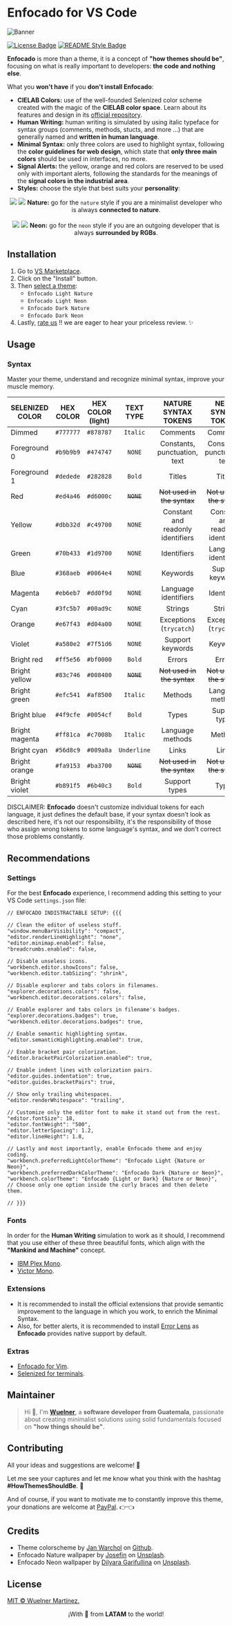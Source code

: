 # Enfocado for VS Code

![Banner](https://raw.githubusercontent.com/wuelnerdotexe/enfocado/main/assets/banner.png)

[![License Badge](https://img.shields.io/badge/License-MIT-3FC5B7.svg?style=for-the-badge)](https://github.com/wuelnerdotexe/vscode-enfocado/blob/main/LICENSE)
[![README Style Badge](https://img.shields.io/badge/README%20Style-Standard-3FC5B7.svg?style=for-the-badge)](https://github.com/RichardLitt/standard-readme)

**Enfocado** is more than a theme, it is a concept of **"how themes should be"**, focusing on what is really important to developers: **the code and nothing else**.

What you **won't have** if you **don't install Enfocado**:

- **CIELAB Colors:** use of the well-founded Selenized color scheme created with the magic of the **CIELAB color space**. Learn about its features and design in its [official repository](https://github.com/jan-warchol/selenized/blob/master/features-and-design.md).
- **Human Writing:** human writing is simulated by using italic typeface for syntax groups (comments, methods, stucts, and more ...) that are generally named and **written in human language**.
- **Minimal Syntax:** only three colors are used to highlight syntax, following the **color guidelines for web design**, which state that **only three main colors** should be used in interfaces, no more.
- **Signal Alerts:** the yellow, orange and red colors are reserved to be used only with important alerts, following the standards for the meanings of the **signal colors in the industrial area**.
- **Styles:** choose the style that best suits your **personality**:

<div align="center">
  <img src="https://raw.githubusercontent.com/wuelnerdotexe/enfocado/main/assets/vscode-dark-nature.png">
  <img src="https://raw.githubusercontent.com/wuelnerdotexe/enfocado/main/assets/vscode-light-nature.png">
  <strong>Nature:</strong> go for the <code>nature</code> style if you are a minimalist developer who is always <strong>connected to nature</strong>.
</div>
<br />
<div align="center">
  <img src="https://raw.githubusercontent.com/wuelnerdotexe/enfocado/main/assets/vscode-dark-neon.png">
  <img src="https://raw.githubusercontent.com/wuelnerdotexe/enfocado/main/assets/vscode-light-neon.png">
  <strong>Neon:</strong> go for the <code>neon</code> style if you are an outgoing developer that is always <strong>surrounded by RGBs</strong>.
</div>

## Installation

1. Go to [VS Marketplace](https://marketplace.visualstudio.com/items?itemName=wuelnerdotexe.vscode-enfocado).
2. Click on the "Install" button.
3. Then [select a theme](https://code.visualstudio.com/docs/getstarted/themes#_selecting-the-color-theme):
   - `Enfocado Light Nature`
   - `Enfocado Light Neon`
   - `Enfocado Dark Nature`
   - `Enfocado Dark Neon`
4. Lastly, [rate us](https://marketplace.visualstudio.com/items?itemName=wuelnerdotexe.vscode-enfocado&ssr=false#review-details) !! we are eager to hear your priceless review. ✨

## Usage

### Syntax

Master your theme, understand and recognize minimal syntax, improve your muscle memory.

| SELENIZED COLOR | HEX COLOR | HEX COLOR (light) |  TEXT TYPE  |       NATURE SYNTAX TOKENS        |        NEON SYNTAX TOKENS         |
| --------------- | :-------: | :---------------: | :---------: | :-------------------------------: | :-------------------------------: |
| Dimmed          | `#777777` |     `#878787`     |  `Italic`   |             Comments              |             Comments              |
| Foreground 0    | `#b9b9b9` |     `#474747`     |   `NONE`    |   Constants, punctuation, text    |   Constants, punctuation, text    |
| Foreground 1    | `#dedede` |     `#282828`     |   `Bold`    |              Titles               |              Titles               |
| Red             | `#ed4a46` |     `#d6000c`     | ~~`NONE`~~  |    ~~Not used in the syntax~~     |    ~~Not used in the syntax~~     |
| Yellow          | `#dbb32d` |     `#c49700`     |   `NONE`    | Constant and readonly identifiers | Constant and readonly identifiers |
| Green           | `#70b433` |     `#1d9700`     |   `NONE`    |            Identifiers            |       Language identifiers        |
| Blue            | `#368aeb` |     `#0064e4`     |   `NONE`    |             Keywords              |         Support keywords          |
| Magenta         | `#eb6eb7` |     `#dd0f9d`     |   `NONE`    |       Language identifiers        |            Identifiers            |
| Cyan            | `#3fc5b7` |     `#00ad9c`     |   `NONE`    |              Strings              |              Strings              |
| Orange          | `#e67f43` |     `#d04a00`     |   `NONE`    |      Exceptions (`trycatch`)      |      Exceptions (`trycatch`)      |
| Violet          | `#a580e2` |     `#7f51d6`     |   `NONE`    |         Support keywords          |             Keywords              |
| Bright red      | `#ff5e56` |     `#bf0000`     |   `Bold`    |              Errors               |              Errors               |
| Bright yellow   | `#83c746` |     `#008400`     | ~~`NONE`~~  |    ~~Not used in the syntax~~     |    ~~Not used in the syntax~~     |
| Bright green    | `#efc541` |     `#af8500`     |  `Italic`   |              Methods              |         Language methods          |
| Bright blue     | `#4f9cfe` |     `#0054cf`     |   `Bold`    |               Types               |           Support types           |
| Bright magenta  | `#ff81ca` |     `#c7008b`     |  `Italic`   |         Language methods          |              Methods              |
| Bright cyan     | `#56d8c9` |     `#009a8a`     | `Underline` |               Links               |               Links               |
| Bright orange   | `#fa9153` |     `#ba3700`     | ~~`NONE`~~  |    ~~Not used in the syntax~~     |    ~~Not used in the syntax~~     |
| Bright violet   | `#b891f5` |     `#6b40c3`     |   `Bold`    |           Support types           |               Types               |

DISCLAIMER: **Enfocado** doesn't customize individual tokens for each language, it just defines the default base, if your syntax doesn't look as described here, it's not our responsibility, it's the responsibility of those who assign wrong tokens to some language's syntax, and we don't correct those problems constantly.

## Recommendations

### Settings

For the best **Enfocado** experience, I recommend adding this setting to your VS Code `settings.json` file:

```jsonc
// ENFOCADO INDISTRACTABLE SETUP: {{{

// Clean the editor of useless stuff.
"window.menuBarVisibility": "compact",
"editor.renderLineHighlight": "none",
"editor.minimap.enabled": false,
"breadcrumbs.enabled": false,

// Disable unseless icons.
"workbench.editor.showIcons": false,
"workbench.editor.tabSizing": "shrink",

// Disable explorer and tabs colors in filenames.
"explorer.decorations.colors": false,
"workbench.editor.decorations.colors": false,

// Enable explorer and tabs colors in filename's badges.
"explorer.decorations.badges": true,
"workbench.editor.decorations.badges": true,

// Enable semantic highlighting syntax.
"editor.semanticHighlighting.enabled": true,

// Enable bracket pair colorization.
"editor.bracketPairColorization.enabled": true,

// Enable indent lines with colorization pairs.
"editor.guides.indentation": true,
"editor.guides.bracketPairs": true,

// Show only trailing whitespaces.
"editor.renderWhitespace": "trailing",

// Customize only the editor font to make it stand out from the rest.
"editor.fontSize": 18,
"editor.fontWeight": "500",
"editor.letterSpacing": 1.2,
"editor.lineHeight": 1.8,

// Lastly and most importantly, enable Enfocado theme and enjoy coding.
"workbench.preferredLightColorTheme": "Enfocado Light {Nature or Neon}",
"workbench.preferredDarkColorTheme": "Enfocado Dark {Nature or Neon}",
"workbench.colorTheme": "Enfocado {Light or Dark} {Nature or Neon}",
// Choose only one option inside the curly braces and then delete them.

// }}}
```

### Fonts

In order for the **Human Writing** simulation to work as it should, I recommend that you use either of these three beautiful fonts, which align with the **"Mankind and Machine"** concept.

- [IBM Plex Mono](https://www.ibm.com/plex/).
- [Victor Mono](https://rubjo.github.io/victor-mono/).

### Extensions

- It is recommended to install the official extensions that provide semantic improvement to the language in which you work, to enrich the Minimal Syntax.
- Also, for better alerts, it is recommended to install [Error Lens](https://marketplace.visualstudio.com/items?itemName=usernamehw.errorlens) as **Enfocado** provides native support by default.

### Extras

- [Enfocado for Vim](https://github.com/wuelnerdotexe/vim-enfocado).
- [Selenized for terminals](https://github.com/jan-warchol/selenized/tree/master/terminals).

## Maintainer

> Hi 👋, I'm **[Wuelner](https://linktr.ee/wuelnerdotexe)**, a **software developer from Guatemala**, passionate about creating minimalist solutions using solid fundamentals focused on **"how things should be"**.

## Contributing

All your ideas and suggestions are welcome! 🙌

Let me see your captures and let me know what you think with the hashtag **#HowThemesShouldBe**. 👀

And of course, if you want to motivate me to constantly improve this theme, your donations are welcome at [PayPal](https://paypal.me/wuelnerdotexe). 👉👈

## Credits

- Theme colorscheme by [Jan Warchol](https://github.com/jan-warchol) on [Github](https://github.com/jan-warchol/selenized/blob/master/the-values.md).
- Enfocado Nature wallpaper by [Josefin](https://unsplash.com/@josefin?utm_source=unsplash&utm_medium=referral&utm_content=creditCopyText) on [Unsplash](https://unsplash.com/s/photos/nature?utm_source=unsplash&utm_medium=referral&utm_content=creditCopyText).
- Enfocado Neon wallpaper by [Dilyara Garifullina](https://unsplash.com/@dilja96?utm_source=unsplash&utm_medium=referral&utm_content=creditCopyText) on [Unsplash](https://unsplash.com/s/photos/neon?utm_source=unsplash&utm_medium=referral&utm_content=creditCopyText).

## License

[MIT &copy; Wuelner Martínez.](https://github.com/wuelnerdotexe/vscode-enfocado/blob/main/LICENSE)

<p align="center">¡With 💖 from <strong>LATAM</strong> to the world!</p>
